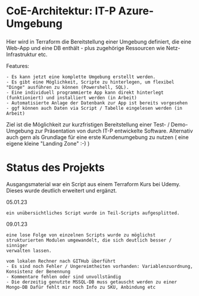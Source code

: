 ###
# CoE-Architektur:  IT-P Azure-Umgebung
###

 
Hier wird in Terraform die Bereitstellung einer Umgebung definiert, die eine Web-App und eine DB enthält - plus zugehörige Ressourcen wie Netz-Infrastruktur etc.


Features:

	- Es kann jetzt eine komplette Umgebung erstellt werden. 
	- Es gibt eine Möglichkeit, Scripte zu hinterlegen, um flexibel "Dinge" ausführen zu können (Powershell, SQL). 
	- Eine individuell programmierte App kann direkt hinterlegt (funktioniert) und installiert werden (in Arbeit)
	- Automatisierte Anlage der Datenbank zur App ist bereits vorgesehen
	- ggf können auch Daten via Script / Tabelle eingelesen werden (in Arbeit)
	
Ziel ist die Möglichkeit zur kurzfristigen Bereitstellung einer Test- / Demo-Umgebung zur Präsentation von durch IT-P entwickelte Software.
Alternativ auch gern als Grundlage für eine erste Kundenumgebung zu nutzen ( eine eigene kleine "Landing Zone" :-) )



# Status des Projekts

Ausgangsmaterial war ein Script aus einem Terraform Kurs bei Udemy. Dieses wurde deutlich erweitert und ergänzt. 
 
05.01.23

	ein unübersichtliches Script wurde in Teil-Scripts aufgesplitted.

09.01.23

	eine lose Folge von einzelnen Scripts wurde zu möglichst strukturierten Modulen umgewandelt, die sich deutlich besser / sinniger 
	verwalten lassen.
	
	vom lokalen Rechner nach GITHub überführt
	- Es sind noch Fehler / Ungereimtheiten vorhanden: Variablenzuordnung, Konsistenz der Benennung
	- Kommentare fehlen oder sind unvollständig
	- Die derzeitig genutzte MSSQL-DB muss getauscht werden zu einer Mongo-DB Dafür fehlt mir noch Info zu SKU, Anbindung etc

